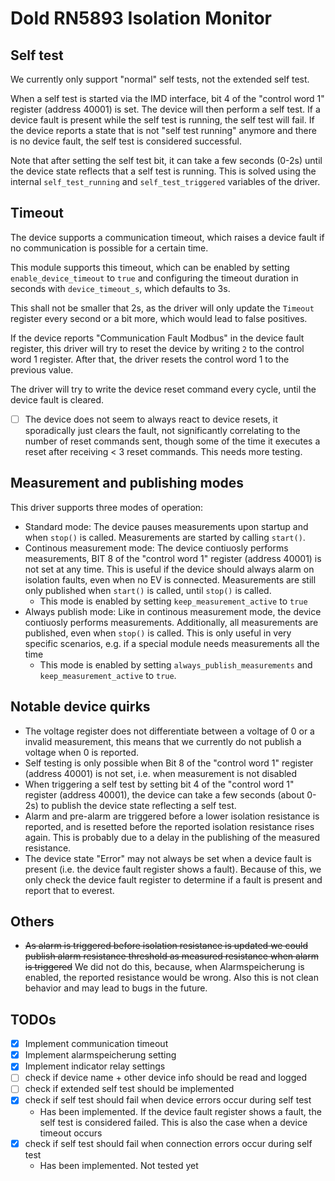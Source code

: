 # Dold RN5893 Isolation Monitor

## Self test

We currently only support "normal" self tests, not the extended self test.

When a self test is started via the IMD interface, bit 4 of the "control word 1" register (address 40001) is set.
The device will then perform a self test. If a device fault is present while the self test is running, the self test will fail.
If the device reports a state that is not "self test running" anymore and there is no device fault, the self test is considered successful.

Note that after setting the self test bit, it can take a few seconds (0-2s) until the device state reflects that a self test is running. This is solved using the internal `self_test_running` and `self_test_triggered` variables of the driver.

## Timeout

The device supports a communication timeout, which raises a device fault if no communication is possible for a certain time.

This module supports this timeout, which can be enabled by setting `enable_device_timeout` to `true` and configuring the timeout duration in seconds with `device_timeout_s`, which defaults to 3s.

This shall not be smaller that 2s, as the driver will only update the `Timeout` register every second or a bit more, which would lead to false positives.

If the device reports "Communication Fault Modbus" in the device fault register, this driver will try to reset the device by writing `2` to the control word 1 register. After that, the driver resets the control word 1 to the previous value.

The driver will try to write the device reset command every cycle, until the device fault is cleared.

- [ ] The device does not seem to always react to device resets, it sporadically just clears the fault, not significantly correlating to the number of reset commands sent, though some of the time it executes a reset after receiving < 3 reset commands. This needs more testing.


## Measurement and publishing modes

This driver supports three modes of operation:
- Standard mode: The device pauses measurements upon startup and when `stop()` is called. Measurements are started by calling `start()`.
- Continous measurement mode: The device contiuosly performs measurements, BIT 8 of the "control word 1" register (address 40001) is not set at any time. This is useful if the device should always alarm on isolation faults, even when no EV is connected. Measurements are still only published when `start()` is called, until `stop()` is called.
  - This mode is enabled by setting `keep_measurement_active` to `true`
- Always publish mode: Like in continous measurement mode, the device contiuosly performs measurements. Additionally, all measurements are published, even when `stop()` is called. This is only useful in very specific scenarios, e.g. if a special module needs measurements all the time
  - This mode is enabled by setting `always_publish_measurements` and `keep_measurement_active` to `true`.

## Notable device quirks

- The voltage register does not differentiate between a voltage of 0 or a invalid measurement, this means that we currently do not publish a voltage when 0 is reported.
- Self testing is only possible when Bit 8 of the "control word 1" register (address 40001) is not set, i.e. when measurement is not disabled
- When triggering a self test by setting bit 4 of the "control word 1" register (address 40001), the device can take a few seconds (about 0-2s) to publish the device state reflecting a self test.
- Alarm and pre-alarm are triggered before a lower isolation resistance is reported, and is resetted before the reported isolation resistance rises again. This is probably due to a delay in the publishing of the measured resistance.
- The device state "Error" may not always be set when a device fault is present (i.e. the device fault register shows a fault). Because of this, we only check the device fault register to determine if a fault is present and report that to everest.


## Others

- ~~As alarm is triggered before isolation resistance is updated we could publish alarm resistance threshold as measured resistance when alarm is triggered~~ We did not do this, because, when Alarmspeicherung is enabled, the reported resistance would be wrong. Also this is not clean behavior and may lead to bugs in the future.

## TODOs

- [x] Implement communication timeout
- [x] Implement alarmspeicherung setting
- [x] Implement indicator relay settings
- [ ] check if device name + other device info should be read and logged
- [ ] check if extended self test should be implemented
- [x] check if self test should fail when device errors occur during self test
  - Has been implemented. If the device fault register shows a fault, the self test is considered failed. This is also the case when a device timeout occurs
- [x] check if self test should fail when connection errors occur during self test
  - Has been implemented. Not tested yet
